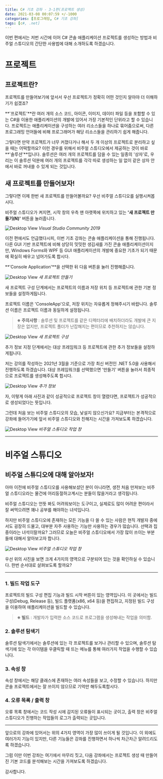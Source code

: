```yaml
---
title: C# 기초 강좌 - 3-1편(프로젝트 생성)
date: 2021-03-08 00:07:59 +/-1000
categories: [프로그래밍, C# 기초 강좌]
tags: [c#, .net]
---
```


이번 편에서는 저번 시간에 이어 C# 콘솔 애플리케이션 프로젝트를 생성하는 방법과 비주얼 스튜디오의 간단한 사용법에 대해 소개하도록 하겠습니다.

# 프로젝트
## 프로젝트란?
프로젝트를 만들어보기에 앞서서 우선 프로젝트가 정확히 어떤 것인지 알아야 더 이해하기가 쉽겠죠?

**'프로젝트'**란 여러 개의 소스 코드, 아이콘, 이미지, 데이터 파일 등을 포함할 수 있는 C#을 이용한 애플리케이션의 개발에 있어서 가장 기본적인 단위라고 할 수 있습니다. 프로젝트는 애플리케이션을 구성하는 여러 리소스들을 하나로 묶어줌으로써, 다른 프로그래밍 언어들에 비해 프로그래머가 해당 리소스들을 관리하기 쉽게 해줍니다.

그렇다면 만약 프로젝트가 너무 커졌다거나 해서 두 개 이상의 프로젝트로 분리하고 싶을 때는 어떡할까요? 이런 경우를 위해서 비주얼 스튜디오에서 제공하는 것이 바로 **'솔루션'**입니다. 솔루션은 여러 개의 프로젝트를 담을 수 있는 일종의 '상자'로, 우리는 이 솔루션 덕분에 여러 개의 프로젝트를 각각 따로 생성하는 일 없이 같은 상자 안에서 바로 꺼내쓸 수 있게 되는 것입니다.

## 새 프로젝트를 만들어보자!
그렇다면 이제 한번 새 프로젝트를 만들어볼까요? 우선 비주얼 스튜디오를 실행시켜봅시다.

비주얼 스튜디오가 켜지면, 시작 창의 우측 맨 아랫쪽에 위치하고 있는 **'새 프로젝트 만들기(N)'** 버튼을 눌러줍니다.

![Desktop View](https://cdn.jsdelivr.net/gh/handbros/blog-images/contents/csharp_basic/csharp_basic02_04.jpg)
_Visual Studio Community 2019_

이전 편에서도 언급했다시피, 이번 기초 강좌는 콘솔 애플리케이션을 통해 진행됩니다. 다른 GUI 기반 프로젝트에 비해 상당히 밋밋한 생김새를 가진 콘솔 애플리케이션이지만, Windows Forms와 WPF 등 GUI 애플리케이션의 개발에 중요한 기초가 되기 때문에 확실히 배우고 넘어가도록 합시다.

**'Console Application'**을 선택한 뒤 다음 버튼을 눌러 진행해줍니다.

![Desktop View](https://cdn.jsdelivr.net/gh/handbros/blog-images/contents/csharp_basic/csharp_basic03-01_01.jpg)
_새 프로젝트 만들기_

새 프로젝트 구성 단계에서는 프로젝트의 이름과 저장 위치 등 프로젝트에 관한 기본 정보들을 설정하게됩니다.

프로젝트 이름은 'ConsoleApp'으로, 저장 위치는 자유롭게 정해주시기 바랍니다. 솔루션 이름은 프로젝트 이름과 동일하게 설정됩니다.

 > **※ 주의사항** : 솔루션 및 프로젝트를 같은 디렉터리에 배치하더라도 개발에 큰 지장은 없지만, 프로젝트 폴더가 난잡해지는 편이므로 추천하지는 않습니다.

![Desktop View](https://cdn.jsdelivr.net/gh/handbros/blog-images/contents/csharp_basic/csharp_basic03-01_02.jpg)
_새 프로젝트 구성_
 
추가 정보 지정 단계에서는 대상 프레임워크 등 프로젝트에 관한 추가 정보들을 설정하게됩니다.

저는 강의를 작성하는 2021년 3월을 기준으로 가장 최신 버전인 .NET 5.0을 사용해서 진행하도록 하겠습니다. 대상 프레임워크를 선택했으면 '만들기' 버튼을 눌러서 최종적으로 프로젝트를 생성해주도록 합시다.
 
![Desktop View](https://cdn.jsdelivr.net/gh/handbros/blog-images/contents/csharp_basic/csharp_basic03-01_03.jpg)
_추가 정보_

자, 이렇게 아래 사진과 같이 성공적으로 프로젝트 창이 열렸다면, 프로젝트가 성공적으로 생성되었다는 뜻입니다.

그런데 처음 보는 비주얼 스튜디오의 모습, 낯설지 않으신가요? 지금부터는 본격적으로 강좌에 들어가기에 앞서 비주얼 스튜디오와 친해지는 시간을 가져보도록 하겠습니다.

![Desktop View](https://cdn.jsdelivr.net/gh/handbros/blog-images/contents/csharp_basic/csharp_basic03-01_04.jpg)
_비주얼 스튜디오 작업 창_

 * * *

# 비주얼 스튜디오
## 비주얼 스튜디오에 대해 알아보자!
아마 이전에 비주얼 스튜디오를 사용해보셨던 분이 아니라면, 생전 처음 만져보는 비주얼 스튜디오라는 물건에 어리둥절하고계시는 분들이 많을거라고 생각됩니다.

비주얼 스튜디오는 언뜻 봐도 어려워보이는 도구이고, 실제로도 많이 어려운 편이라서 잘 써먹으려면 꽤나 공부를 해야하는 녀석입니다.

하지만 비주얼 스튜디오에 존재하는 모든 기능을 다 쓸 수 있는 사람은 현직 개발자 중에서도 굉장히 드물고, 대부분 자주 사용하는 기능만 사용하는 경우가 많습니다. 선택과 집중이라는 녀석이랄까요? 그러므로 오늘은 비주얼 스튜디오에서 가장 많이 쓰이는 부분들에 대해서 알아보고자 합니다.

![Desktop View](https://cdn.jsdelivr.net/gh/handbros/blog-images/contents/csharp_basic/csharp_basic03-01_05.jpg)
_비주얼 스튜디오 작업 창_

우선 위의 사진을 보면 크게 4가지의 영역으로 구분되어 있는 것을 확인하실 수 있습니다. 한번 순서대로 살펴보도록 할까요?

 * * *

### 1. 빌드 작업 도구
프로젝트의 빌드 구성 편집 기능과 빌드 시작 버튼이 있는 영역입니다. 이 곳에서는 빌드 구성(Debug, Release 등), 빌드 플랫폼(x86, x64 등)을 편집하고, 지정된 빌드 구성을 이용하여 애플리케이션을 빌드할 수 있습니다.

 > **※ 빌드** : 개발자가 입력한 소스 코드로 프로그램을 생성해내는 작업을 의미함.
 
### 2. 솔루션 탐색기
솔루션 탐색기에서는 솔루션에 있는 각 프로젝트를 보거나 관리할 수 있으며, 솔루션 탐색기에 있는 각 아이템을 우클릭할 때 뜨는 메뉴를 통해 여러가지 작업을 수행할 수 있습니다.

### 3. 속성 창
속성 창에서는 해당 클래스에 존재하는 여러 속성들을 보고, 수정할 수 있습니다. 하지만 콘솔 프로젝트에서는 잘 쓰이지 않으므로 기억만 해두도록합시다.

### 4. 오류 목록 / 출력 창
오류 목록 창에서는 코드 작성 시에 감지된 오류들이 표시되는 곳이고, 출력 창은 비주얼 스튜디오가 진행하는 작업들의 로그가 출력되는 곳입니다.

 * * *

앞으로의 강좌에 있어서는 위의 4가지 영역이 가장 많이 쓰이게 될 것입니다. 이 외에도 여러가지 기능이 있지만, 다른 기능들은 강좌를 진행하면서 하나씩 차근차근 알려드리도록 하겠습니다.

그럼 이만 이번 강좌는 여기에서 마무리 짓고, 다음 강좌에서는 프로젝트 생성 때 만들어진 기본 코드를 분석해보는 시간을 가져보도록 하겠습니다.

감사합니다.

